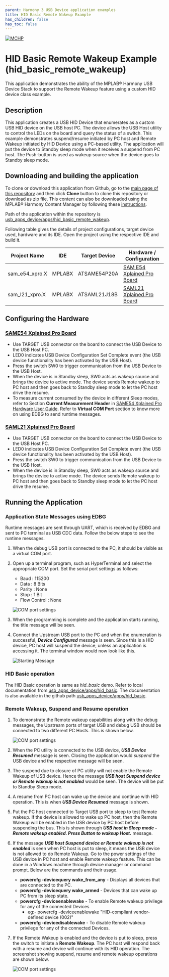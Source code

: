```yaml
---
parent: Harmony 3 USB Device application examples
title: HID Basic Remote Wakeup Example 
has_children: false
has_toc: false
---
```


[![MCHP](https://www.microchip.com/ResourcePackages/Microchip/assets/dist/images/logo.png)](https://www.microchip.com)

# HID Basic Remote Wakeup Example (hid_basic_remote_wakeup)

This application demonstrates the ability of the MPLAB® Harmony USB Device Stack to support the Remote Wakeup feature using a custom HID device class example. 

## Description

This application creates a USB HID Device that enumerates as a custom USB HID device on the USB host PC. The device allows the USB Host utility to control the LEDs on the board and query the status of a switch. This example demonstrates suspend/resume initiated by PC host and Remote Wakeup initiated by HID Device using a PC-based utility. The application will put the device to Standby sleep mode when it receives a suspend from PC host. The Push-button is used as wakeup source when the device goes to Standby sleep mode.

## Downloading and building the application

To clone or download this application from Github, go to the [main page of this repository](https://github.com/Microchip-MPLAB-Harmony/usb_apps_device) and then click **Clone** button to clone this repository or download as zip file.
This content can also be downloaded using the MPLAB® Harmony Content Manager by following these [instructions](https://github.com/Microchip-MPLAB-Harmony/contentmanager/wiki).

Path of the application within the repository is [usb_apps_device/apps/hid_basic_remote_wakeup](https://github.com/Microchip-MPLAB-Harmony/usb_apps_device/tree/master/apps/hid_basic_remote_wakeup).

Following table gives the details of project configurations, target device used, hardware and its IDE. Open the project using the respective IDE and build it. 

| Project Name                    | IDE    | Target Device       | Hardware / Configuration                                                   |
| ------------------------------- | ------ | ------------------- | -------------------------------------------------------------------------- |
| sam_e54_xpro.X                  | MPLABX | ATSAME54P20A        | [SAM E54 Xplained Pro Board](#config_3)                                    |
| sam_l21_xpro.X                  | MPLABX | ATSAML21J18B        | [SAML21 Xplained Pro Board](#config_7)                                    |


## <a name="config_title"></a> Configuring the Hardware

### <a name="config_3"></a> [SAME54 Xplained Pro Board](https://www.microchip.com/developmenttools/productdetails/atsame54-xpro)

- Use TARGET USB connector on the board to connect the USB Device to the USB Host PC.
- LED0 indicates USB Device Configuration Set Complete event (the USB device functionality has been activated by the USB Host).
- Press the switch SW0 to trigger communication from the USB Device to the USB Host.
- When the device is in Standby sleep, SW0 acts as wakeup source and brings the device to active mode. The device sends Remote wakeup to PC host and then goes back to Standby sleep mode to let the PC host drive the resume.
- To measure current consumed by the device in different Sleep modes, refer to Section **Current Measurement Header** in [SAME54 Xplained Pro Hardware User Guide](https://ww1.microchip.com/downloads/en/DeviceDoc/70005321A.pdf). Refer to **Virtual COM Port** section to know more on using EDBG to send runtime messages.

### <a name="config_7"></a> [SAML21 Xplained Pro Board](https://www.microchip.com/developmenttools/ProductDetails/PartNO/ATSAML21-XPRO-B)

- Use TARGET USB connector on the board to connect the USB Device to the USB Host PC.
- LED0 indicates USB Device Configuration Set Complete event (the USB device functionality has been activated by the USB Host).
- Press the switch SW0 to trigger communication from the USB Device to the USB Host.
- When the device is in Standby sleep, SW0 acts as wakeup source and brings the device to active mode. The device sends Remote wakeup to PC host and then goes back to Standby sleep mode to let the PC host drive the resume.

## Running the Application

### Application State Messages using EDBG
Runtime messages are sent through UART, which is received by EDBG and sent to PC terminal as USB CDC data. Follow the below steps to see the runtime messages.
1. When the debug USB port is connected to the PC, it should be visible as a virtual COM port.
1. Open up a terminal program, such as HyperTerminal and select the appropriate COM port. Set the serial port settings as follows:
    - Baud : 115200
    - Data : 8 Bits
    - Parity : None
    - Stop : 1 Bit
    - Flow Control : None

    ![COM port settings](images/hid_basic_remote_wakeup_1.png)

1. When the programming is complete and the application starts running, the title message will be seen. 
1. Connect the Upstream USB port to the PC and when the enumeration is successful, ***Device Configured*** message is seen. Since this is a HID device, PC host will suspend the device, unless an application is accessing it. The terminal window would now look like this.

    ![Starting Message](images/hid_basic_remote_wakeup_2.png)

### HID Basic operation
The HID Basic operation is same as *hid_basic* demo. Refer to local documentation from [usb_apps_device/apps/hid_basic](..\..\apps\hid_basic\readme.md). The documentation is also available in the github path [usb_apps_device/apps/hid_basic](https://github.com/Microchip-MPLAB-Harmony/usb_apps_device/apps/hid_basic).

### Remote Wakeup, Suspend and Resume operation
1. To demonstrate the Remote wakeup capabilities along with the debug messages, the Upstream ports of target USB and debug USB should be connected to two different PC Hosts. This is shown below.

    ![COM port settings](images/hid_basic_remote_wakeup_3.png)

1. When the PC utility is connected to the USB device, ***USB Device Resumed*** message is seen. Closing the application would *suspend* the USB device and the respective message will be seen.
1. The suspend due to closure of PC utility will not enable the Remote Wakeup of USB device. Hence the message ***USB host Suspend device or Remote wakeup is not enabled*** would be seen. The device will be put to Standby Sleep mode. 
1. A resume from PC host can wake up the device and continue with HID operation. This is when ***USB Device Resumed*** message is shown.
1. Put the PC host connected to Target USB port to sleep to test Remote wakeup. If the device is allowed to wake up PC host, then the Remote Wakeup will be enabled in the USB device by PC host before suspending the bus. This is shown through ***USB host in Sleep mode - Remote wakeup enabled. Press Button to wakeup Host.*** message.
1. If the message ***USB host Suspend device or Remote wakeup is not enabled*** is seen when PC host is put to sleep, it means the USB device is not allowed to do Remote Wakeup. Go to the power settings of the USB device in PC host and enable Remote wakeup feature. This can be done in a Windows machine through device manager or command prompt. Below are the commands and their usage.
   - **powercfg -devicequery wake_from_any** - Displays all devices that are connected to the PC.
   - **powercfg -devicequery wake_armed** - Devices that can wake up PC from its sleep state.
   - **powercfg -deviceenablewake** - To enable Remote wakeup privilege for any of the connected Devices
        - eg:-  powercfg -deviceenablewake "HID-compliant vendor-defined device (002)"
   - **powercfg -devicedisablewake** - To disable Remote wakeup privilege for any of the connected Devices.
1. If the Remote Wakeup is enabled and the device is put to sleep, press the switch to initiate a **Remote Wakeup**. The PC host will respond back with a resume and device will continue with its HID operation. The screenshot showing suspend, resume and remote wakeup operations are shown below.

    ![COM port settings](images/hid_basic_remote_wakeup_4.png)